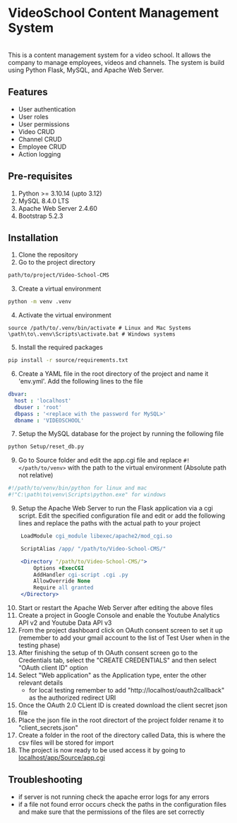 # VideoSchool Content Management System
<br>
This is a content management system for a video school. It allows the company to manage employees, videos and channels. The system is build using Python Flask, MySQL, and Apache Web Server.

## Features
- User authentication
- User roles
- User permissions
- Video CRUD
- Channel CRUD
- Employee CRUD
- Action logging

## Pre-requisites
1. Python >= 3.10.14 (upto 3.12)
2. MySQL 8.4.0 LTS
3. Apache Web Server 2.4.60
4. Bootstrap 5.2.3

## Installation
1. Clone the repository
2. Go to the project directory
```bash
path/to/project/Video-School-CMS
```
3. Create a virtual environment
```bash
python -m venv .venv
```
4. Activate the virtual environment
```
source /path/to/.venv/bin/activate # Linux and Mac Systems
\path\to\.venv\Scripts\activate.bat # Windows systems
```
5. Install the required packages
```bash
pip install -r source/requirements.txt
```
6. Create a YAML file in the root directory of the project and name it 'env.yml'. Add the following lines to the file
```yaml
dbvar:
  host : 'localhost'
  dbuser : 'root'
  dbpass : '<replace with the password for MySQL>'
  dbname : 'VIDEOSCHOOL'
```
7. Setup the MySQL database for the project by running the following file
```bash
python Setup/reset_db.py
```
9. Go to Source folder and edit the app.cgi file and replace `#!</path/to/venv>` with the path to the virtual environment (Absolute path not relative)
```python
#!/path/to/venv/bin/python for linux and mac
#!"C:\path\to\venv\Scripts\python.exe" for windows
```
9. Setup the Apache Web Server to run the Flask application via a cgi script. Edit the specified configuration file and edit or add the following lines and replace the paths with the actual path to your project
```apache
    LoadModule cgi_module libexec/apache2/mod_cgi.so

    ScriptAlias /app/ "/path/to/Video-School-CMS/"

    <Directory "/path/to/Video-School-CMS/">
        Options +ExecCGI
        AddHandler cgi-script .cgi .py
        AllowOverride None
        Require all granted
    </Directory>
```
10. Start or restart the Apache Web Server after editing the above files
11. Create a project in Google Console and enable the Youtube Analytics API v2 and Youtube Data API v3
12. From the project dashboard click on OAuth consent screen to set it up (remember to add your gmail account to the list of Test User when in the testing phase)
13. After finishing the setup of th OAuth consent screen go to the Credentials tab, select the "CREATE CREDENTIALS" and then select "OAuth client ID" option
14. Select "Web application" as the Application type, enter the other relevant details
    * for local testing remember to add "http://localhost/oauth2callback" as the authorized redirect URI
15. Once the OAuth 2.0 CLient ID is created download the client secret json file
16. Place the json file in the root directort of the project folder rename it to "client_secrets.json"
17. Create a folder in the root of the directory called Data, this is where the csv files will be stored for import
18. The project is now ready to be used access it by going to [localhost/app/Source/app.cgi](http://localhost/app/Source/app.cgi)

## Troubleshooting
- if server is not running check the apache error logs for any errors
- if a file not found error occurs check the paths in the configuration files and make sure that the permissions of the files are set correctly